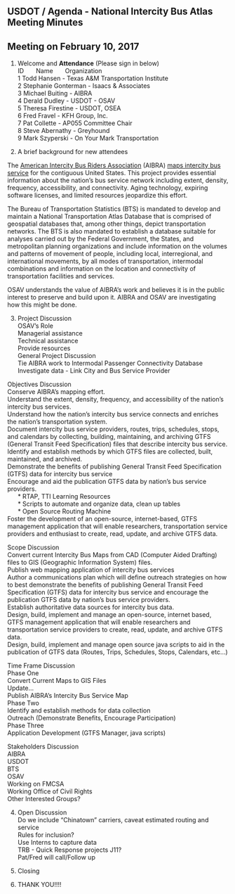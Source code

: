 
## USDOT / Agenda - National Intercity Bus Atlas Meeting Minutes     
## Meeting on February 10, 2017    

1. Welcome and **Attendance** (Please sign in below)    
ID &nbsp; &nbsp; &nbsp; Name &nbsp; &nbsp; &nbsp; Organization           
1  Todd Hansen - Texas A&M Transportation Institute  
2  Stephanie Gonterman - Isaacs & Associates  
3  Michael Buiting - AIBRA   
4  Derald Dudley - USDOT - OSAV  
5  Theresa Firestine - USDOT, OSEA  
6  Fred Fravel - KFH Group, Inc.  
7  Pat Collette - AP055 Committee Chair  
8  Steve Abernathy - Greyhound  
9  Mark Szyperski - On Your Mark Transportation  
	
2. A brief background for new attendees 

The [American Intercity Bus Riders Association](http://www.kfhgroup.com/aibra/home.htm) (AIBRA) [maps intercity bus service](http://www.kfhgroup.com/aibra/maps.htm) for the contiguous United States.  This project provides essential information about the nation’s bus service network including extent, density, frequency, accessibility, and connectivity.  Aging technology, expiring software licenses, and limited resources jeopardize this effort.  

The Bureau of Transportation Statistics (BTS) is mandated to develop and maintain a National Transportation Atlas Database that is comprised of geospatial databases that, among other things, depict transportation networks.  The BTS is also mandated to establish a database suitable for analyses carried out by the Federal Government, the States, and metropolitan planning organizations and include information on the volumes and patterns of movement of people, including local, interregional, and international movements, by all modes of transportation, intermodal combinations and information on the location and connectivity of transportation facilities and services.

OSAV understands the value of AIBRA’s work and believes it is in the public interest to preserve and build upon it.  AIBRA and OSAV are investigating how this might be done.  

3. Project Discussion  
OSAV’s Role   
Managerial assistance  
Technical assistance  
Provide resources  
General Project Discussion  
Tie AIBRA work to Intermodal Passenger Connectivity Database  
Investigate data - Link City and Bus Service Provider  
 
Objectives Discussion  
Conserve AIBRA’s mapping effort.  
Understand the extent, density, frequency, and accessibility of the nation’s intercity bus services.  
Understand how the nation’s intercity bus service connects and enriches the nation’s transportation system.  
Document intercity bus service providers, routes, trips, schedules, stops, and calendars by collecting, building, maintaining, and archiving GTFS (General Transit Feed Specification) files that describe intercity bus service.  
Identify and establish methods by which GTFS files are collected, built, maintained, and archived.  
Demonstrate the benefits of publishing General Transit Feed Specification (GTFS) data for intercity bus service  
Encourage and aid the publication GTFS data by nation’s bus service providers.  
&nbsp; &nbsp; &nbsp; * RTAP, TTI Learning Resources  
&nbsp; &nbsp; &nbsp; * Scripts to automate and organize data, clean up tables  
&nbsp; &nbsp; &nbsp; * Open Source Routing Machine  
Foster the development of an open-source, internet-based, GTFS management application that will enable researchers, transportation service providers and enthusiast to create, read, update, and archive GTFS data.  

Scope Discussion  
Convert current Intercity Bus Maps from CAD (Computer Aided Drafting) files to GIS (Geographic Information System) files.  
Publish web mapping application of intercity bus services  
Author a communications plan which will define outreach strategies on how to best demonstrate the benefits of publishing General Transit Feed Specification (GTFS) data for intercity bus service and encourage the publication GTFS data by nation’s bus service providers.  
Establish authoritative data sources for intercity bus data.  
Design, build, implement and manage an open-source, internet based, GTFS management application that will enable researchers and transportation service providers to create, read, update, and archive GTFS data.  
Design, build, implement and manage open source java scripts to aid in the publication of GTFS data (Routes, Trips, Schedules, Stops, Calendars, etc…)  

Time Frame Discussion  
Phase One  
Convert Current Maps to GIS Files  
Update...  
Publish AIBRA’s Intercity Bus Service Map  
Phase Two  
Identify and establish methods for data collection  
Outreach (Demonstrate Benefits, Encourage Participation)  
Phase Three  
Application Development (GTFS Manager, java scripts)  

Stakeholders Discussion  
AIBRA  
USDOT  
BTS  
OSAV  
Working on FMCSA  
Working Office of Civil Rights  
Other Interested Groups?  

4. Open Discussion  
Do we include “Chinatown” carriers, caveat estimated routing and service  
Rules for inclusion?  
Use Interns to capture data  
TRB - Quick Response projects J11?  
Pat/Fred will call/Follow up  

5. Closing  

6. THANK YOU!!!!  
